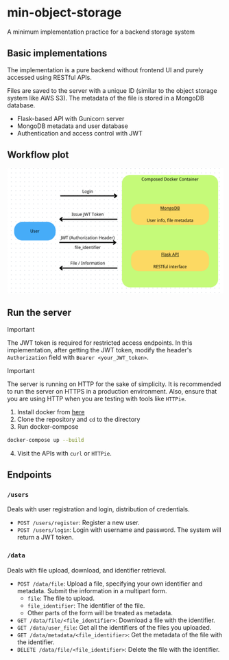 # min-object-storage
 A minimum implementation practice for a backend storage system

## Basic implementations
The implementation is a pure backend without frontend UI and purely accessed using RESTful APIs.

Files are saved to the server with a unique ID (similar to the object storage system like AWS S3). The metadata of the file is stored in a MongoDB database.
- Flask-based API with Gunicorn server
- MongoDB metadata and user database
- Authentication and access control with JWT

## Workflow plot
![Architecture](archi.png)

## Run the server

> [!IMPORTANT]
>
> The JWT token is required for restricted access endpoints. In this implementation,
> after getting the JWT token, modify the header's `Authorization` field with 
> `Bearer <your_JWT_token>`.

> [!IMPORTANT]
>
> The server is running on HTTP for the sake of simplicity. 
> It is recommended to run the server on HTTPS in a production environment. 
> Also, ensure that you are using HTTP when you are testing with tools like `HTTPie`.

1. Install docker from [here](https://docs.docker.com/get-docker/)
2. Clone the repository and `cd` to the directory
3. Run docker-compose
```bash
docker-compose up --build
```
4. Visit the APIs with `curl` or `HTTPie`.

## Endpoints
### `/users`
Deals with user registration and login, distribution of credentials.
- `POST /users/register`: Register a new user.
- `POST /users/login`: Login with username and password. The system will return a JWT token.

### `/data`
Deals with file upload, download, and identifier retrieval.
- `POST /data/file`: Upload a file, specifying your own identifier and metadata. Submit the information in a multipart form.
  - `file`: The file to upload.
  - `file_identifier`: The identifier of the file.
  - Other parts of the form will be treated as metadata.
- `GET /data/file/<file_identifier>`: Download a file with the identifier.
- `GET /data/user_file`: Get all the identifiers of the files you uploaded.
- `GET /data/metadata/<file_identifier>`: Get the metadata of the file with the identifier.
- `DELETE /data/file/<file_identifier>`: Delete the file with the identifier.
